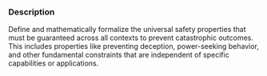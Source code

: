 ### Description

Define and mathematically formalize the universal safety properties that must be guaranteed across all contexts to prevent catastrophic outcomes. This includes properties like preventing deception, power-seeking behavior, and other fundamental constraints that are independent of specific capabilities or applications.
